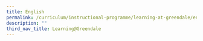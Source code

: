 ```yaml
---
title: English
permalink: /curriculum/instructional-programme/learning-at-greendale/english/
description: ""
third_nav_title: Learning@Greendale
---
```

